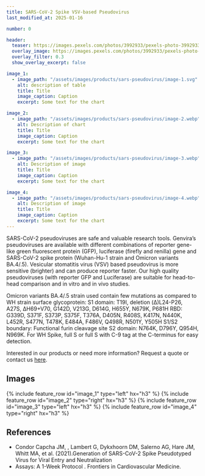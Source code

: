 ```yaml
---
title: SARS-CoV-2 Spike VSV-based Pseudovirus
last_modified_at: 2025-01-16

number: 0

header:
  teaser: https://images.pexels.com/photos/3992933/pexels-photo-3992933.jpeg?auto=compress&cs=tinysrgb&w=420&h=250&dpr=1
  overlay_image: https://images.pexels.com/photos/3992933/pexels-photo-3992933.jpeg?auto=compress&cs=tinysrgb&w=1260&h=750&dpr=1
  overlay_filter: 0.3
  show_overlay_excerpt: false

image_1:
  - image_path: "/assets/images/products/sars-pseudovirus/image-1.svg"
    alt: description of table
    title: Title
    image_caption: Caption
    excerpt: Some text for the chart

image_2:
  - image_path: "/assets/images/products/sars-pseudovirus/image-2.webp"
    alt: Description of chart
    title: Title
    image_caption: Caption
    excerpt: Some text for the chart

image_3:
  - image_path: "/assets/images/products/sars-pseudovirus/image-3.webp"
    alt: Description of image
    title: Title
    image_caption: Caption
    excerpt: Some text for the chart

image_4:
  - image_path: "/assets/images/products/sars-pseudovirus/image-4.webp"
    alt: Description of image
    title: Title
    image_caption: Caption
    excerpt: Some text for the chart
---
```


SARS-CoV-2 pseudoviruses are safe and valuable research tools. Genvira’s pseudoviruses are available with different combinations of reporter gene-like green fluorescent protein (GFP), luciferase (firefly and renilla) gene and SARS-CoV-2 spike protein (Wuhan-Hu-1 strain and Omicron variants BA.4/.5). Vesicular stomatitis virus (VSV) based pseudovirus is more sensitive (brighter) and can produce reporter faster. Our high quality pseudoviruses (with reporter GFP and Luciferase) are suitable for head-to-head comparison and in vitro and in vivo studies.

Omicron variants BA.4/.5 strain used contain few mutations as compared to WH strain surface glycoprotein: S1 domain: T19I, deletion (Δ)L24-P26, A27S, ΔH69+V70, G142D, V213G, D614G, H655Y, N679K, P681H RBD: G339D, S371F, S373P, S375F, T376A, D405N, R408S, K417N, N440K, L452R, S477N, T478K, E484A, F486V, Q498R, N501Y, Y505H S1/S2 boundary: Functional furin cleavage site S2 domain: N764K, D796Y, Q954H, N969K.
For WH Spike, full S or full S with C-9 tag at the C-terminus for easy detection.

Interested in our products or need more information? Request a quote or contact us [here](/contact/).

## Images

{% include feature_row id="image_1" type="left" hx="h3" %}
{% include feature_row id="image_2" type="right" hx="h3" %}
{% include feature_row id="image_3" type="left" hx="h3" %}
{% include feature_row id="image_4" type="right" hx="h3" %}

## References
- Condor Capcha JM, , Lambert G, Dykxhoorn DM, Salerno AG, Hare JM, Whitt MA, et al. (2021).Generation of SARS-CoV-2 Spike Pseudotyped Virus for Viral Entry and Neutralization
- Assays: A 1-Week Protocol . Frontiers in Cardiovascular Medicine.
